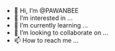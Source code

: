 - 👋 Hi, I’m @PAWANBEE
- 👀 I’m interested in ...
- 🌱 I’m currently learning ...
- 💞️ I’m looking to collaborate on ...
- 📫 How to reach me ...

<!---
PAWANBEE/PAWANBEE is a ✨ special ✨ repository because its `README.md` (this file) appears on your GitHub profile.
You can click the Preview link to take a look at your changes.
--->
